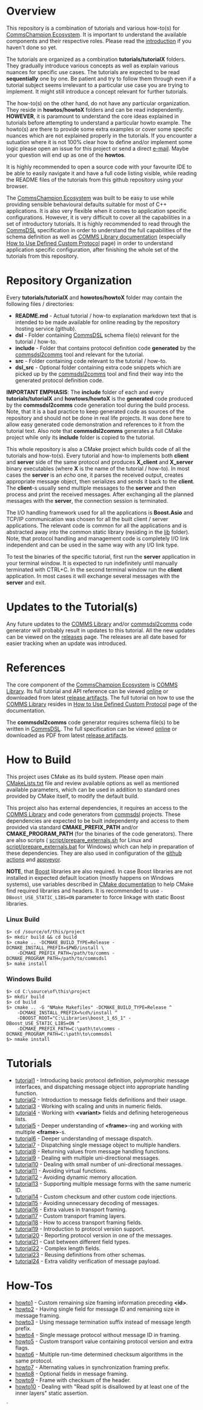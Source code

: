 # Overview
This repository is a combination of tutorials and various how-to(s) for
[CommsChampion Ecosystem](https://commschamp.github.io). It is important to
understand the available components and their respective roles. Please
read the [introduction](https://commschamp.github.io) if you haven't done
so yet.

The tutorials are organized as a combination **tutorials/tutorialX** folders. They 
gradually introduce various concepts as well as explain various nuances for specific
use cases. The tutorials are expected to be read **sequentially**
one by one. Be patient and try to follow them through even if a tutorial subject seems
irrelevant to a particular use case you are trying to implement. It might
still introduce a concept relevant for further tutorials.

The how-to(s) on the other hand, do not have any particular organization. They
reside in **howtos/howtoX** folders and can be read independently. **HOWEVER**, it is
paramount to understand the core ideas explained in tutorials before attempting
to understand a particular howto example. The howto(s) are
there to provide some extra examples or cover some specific nuances which are
not explained properly in the tutorials. If you encounter a sutuation where it is 
not 100% clear how to define and/or implement some logic please open an issue for this 
project or send a direct [e-mail](https://commschamp.github.io/contact/). 
Maybe your question will end up as one of the **howtos**.

It is highly recommended to open 
a source code with your favourite IDE to be able to easily navigate it and 
have a full code listing visible, while reading the README files of the tutorials from this
github repository using your browser.

The [CommsChampion Ecosystem](https://commschamp.github.io) was built to be easy to use 
while providing sensible behavioural defaults suitable for most of C++ applications. It 
is also very flexible when it comes to application specific configurations. However, it 
is very difficult to cover all the capabilities in a set of introductory tutorials.
It is highly recommended to read through the [CommsDSL](https://commschamp.github.io/commsdsl_spec/)
specification in order to understand the full capabilities of the schema definition
as well as [COMMS Library documentation](https://commschamp.github.io/comms_doc/)
(especially [How to Use Defined Custom Protocol](https://commschamp.github.io/comms_doc/page_use_prot.html)
page) in order to understand application specific configuration, after finishing the whole set
of the tutorials from this repository.

# Repository Organization
Every **tutorials/tutorialX** and **howotos/howtoX** folder may contain the following files / directories:

- **README.md** - Actual tutorial / how-to explanation markdown text that is 
intended to be made available for online reading by the repository hosting service
(github).
- **dsl** - Folder containing [CommsDSL](https://github.com/commschamp/CommsDSL-Specification)
schema file(s) relevant for the tutorial / how-to.
- **include** - Folder that contains protocol definition code 
**generated** by the [commsdsl2comms](https://github.com/commschamp/commsdsl)
tool and relevant for the tutorial.
- **src** - Folder containing code relevant to the tutorial / how-to.
- **dsl_src** - Optional folder containing extra code snippets which are 
picked up by the [commsdsl2comms](https://github.com/commschamp/commsdsl) tool
and find their way into the generated protocol definition code.

**IMPORTANT EMPHASIS**: The **include** folder of each and every **tutorials/tutorialX**
and **howtows/howtoX** is the **generated** code produced by the **commsdsl2comms** code
generation tool during the build process. Note, that it is a bad practice to
keep generated code as sources of the repository and should not be done in 
real life projects. It was done here to allow easy generated code demonstration and
references to it from the tutorial text. Also note that **commsdsl2comms** 
generates a full CMake project while only its **include** folder is copied to
the tutorial.

This whole repository is also a CMake project which builds code of all the 
tutorials and how-to(s). Every tutorial and how-to implements both **client** 
and **server** side of the same protocol and produces **X_client** and **X_server**
binary executables (where **X** is the name of the tutorial / how-to). In most
cases the **server** is an _echo_ one, it parses the received output, creates 
appropriate message object, then serializes and sends it back to the **client**.
The **client**-s usually send multiple messages to the **server** and then 
process and print the received messages. After exchanging all the planned
messages with the **server**, the connection session is terminated.

The I/O handling framework used for all the applications is 
**Boost.Asio** and TCP/IP communication was chosen for all the built client / server
applications. The relevant code is common for all the applications and is abstracted away into the
common static library (residing in the [lib](../../tree/master/lib) folder). Note, that
protocol handling and management code is completely I/O link independent and can
be used in the same way with any I/O link type.

To test the binaries of the specific tutorial, first run the **server** application
in your terminal window. It is expected to run indefinitely until manually terminated
with CTRL+C. In the second terminal window run the **client** application. In most
cases it will exchange several messages with the **server** and exit. 

# Updates to the Tutorial(s)
Any future updates to the [COMMS Library](https://github.com/commschamp/comms) and/or
[commsdsl2comms](https://github.com/commschamp/commsdsl) code generator will probably
result in updates to this tutorial. All the new updates can be viewed on
the [releases](https://github.com/commschamp/cc_tutorial/releases) page. The 
releases are all date based for easier tracking when an update was introduced.

# References
The core component of the [CommsChampion Ecosystem](https://commschamp.github.io) is
[COMMS Library](https://github.com/commschamp/comms). Its full
tutorial and API reference can be viewed [online](https://commschamp.github.io/comms_doc) or
downloaded from latest [release artifacts](https://github.com/commschamp/comms/releases).
The full tutorial on how to use the [COMMS Library](https://github.com/commschamp/comms)
resides in
[How to Use Defined Custom Protocol](https://commschamp.github.io/comms_doc/page_use_prot.html)
page of the documentation.

The **commsdsl2comms** code generator requires schema file(s) to be written in
[CommsDSL](https://github.com/commschamp/CommsDSL-Specification). The full specification
can be viewed [online](https://commschamp.github.io/commsdsl_spec/) or
downloaded as PDF from latest [release artifacts](https://github.com/commschamp/CommsDSL-Specification/releases).

# How to Build
This project uses CMake as its build system. Please open main
[CMakeLists.txt](CMakeLists.txt) file and review available options as well as
mentioned available parameters, which can be used in addition to standard 
ones provided by CMake itself, to modify the default build. 

This project also has external dependencies, it requires an access to
the [COMMS Library](https://github.com/commschamp/commsdsl) and
code generators from [commsdsl](https://github.com/commschamp/commsdsl) projects.
These dependencies are expected to be built independenty and access to them provided
via standard **CMAKE_PREFIX_PATH** and/or **CMAKE_PROGRAM_PATH** (for the binaries of
the code generators). There are also scripts (
[script/prepare_externals.sh](script/prepare_externals.sh) for Linux and
[script/prepare_externals.bat](script/prepare_externals.bat) for Windows)
which can help in preparation of these dependencies. They are also used
in configuration of the [github actions](.github/workflows/actions_build.yml) and
[appveyor](.appveyor.yml).

**NOTE**, that [Boost](https://www.boost.org) libraries are also required.
In case Boost libraries are not installed in expected default location
(mostly happens on Windows systems), use variables described in 
[CMake documentation](https://cmake.org/cmake/help/v3.8/module/FindBoost.html) 
to help CMake find required libraries and headers.
It is recommended to use `-DBoost_USE_STATIC_LIBS=ON` parameter to force
linkage with static Boost libraries.

### Linux Build
```
$> cd /source/of/this/project
$> mkdir build && cd build
$> cmake .. -DCMAKE_BUILD_TYPE=Release -DCMAKE_INSTALL_PREFIX=$PWD/install \
    -DCMAKE_PREFIX_PATH=/path/to/comms -DCMAKE_PROGRAM_PATH=/path/to/commsdsl
$> make install
```
### Windows Build
```
$> cd C:\source\of\this\project
$> mkdir build
$> cd build
$> cmake .. -G "NMake Makefiles" -DCMAKE_BUILD_TYPE=Release ^
    -DCMAKE_INSTALL_PREFIX=%cd%/install ^
    -DBOOST_ROOT="C:\Libraries\boost_1_65_1" -DBoost_USE_STATIC_LIBS=ON ^
    -DCMAKE_PREFIX_PATH=C:\path\to\comms -DCMAKE_PROGRAM_PATH=C:\path\to\commsdsl
$> nmake install
```

# Tutorials

- [tutorial1](../../tree/master/tutorials/tutorial1) - Introducing basic protocol definition, polymorphic message 
  interfaces, and dispatching message object into appropriate handling function.
- [tutorial2](../../tree/master/tutorials/tutorial2) - Introduction to message fields definitions and their usage.
- [tutorial3](../../tree/master/tutorials/tutorial3) - Working with scaling and units in numeric fields.
- [tutorial4](../../tree/master/tutorials/tutorial4) - Working with **&lt;variant&gt;** fields and defining heterogeneous
  lists.
- [tutorial5](../../tree/master/tutorials/tutorial5) - Deeper understanding of **&lt;frame&gt;**-ing and working 
  with multiple **&lt;frame&gt;**-s.
- [tutorial6](../../tree/master/tutorials/tutorial6) - Deeper understanding of message dispatch.
- [tutorial7](../../tree/master/tutorials/tutorial7) - Dispatching single message object to multiple handlers.
- [tutorial8](../../tree/master/tutorials/tutorial8) - Returning values from message handling functions.
- [tutorial9](../../tree/master/tutorials/tutorial9) - Dealing with multiple uni-directional messages.
- [tutorial10](../../tree/master/tutorials/tutorial10) - Dealing with small number of uni-directional messages.
- [tutorial11](../../tree/master/tutorials/tutorial11) - Avoiding virtual functions.
- [tutorial12](../../tree/master/tutorials/tutorial12) - Avoiding dynamic memory allocation.
- [tutorial13](../../tree/master/tutorials/tutorial13) - Supporting multiple message forms with the same numeric ID.
- [tutorial14](../../tree/master/tutorials/tutorial14) - Custom checksum and other custom code injections.
- [tutorial15](../../tree/master/tutorials/tutorial15) - Avoiding unnecessary decoding of messages.
- [tutorial16](../../tree/master/tutorials/tutorial16) - Extra values in transport framing.
- [tutorial17](../../tree/master/tutorials/tutorial17) - Custom transport framing layers.
- [tutorial18](../../tree/master/tutorials/tutorial18) - How to access transport framing fields.
- [tutorial19](../../tree/master/tutorials/tutorial19) - Introduction to protocol version support.
- [tutorial20](../../tree/master/tutorials/tutorial20) - Reporting protocol version in one of the messages.
- [tutorial21](../../tree/master/tutorials/tutorial21) - Cast between different field types.
- [tutorial22](../../tree/master/tutorials/tutorial22) - Complex length fields.
- [tutorial23](../../tree/master/tutorials/tutorial23) - Reusing definitions from other schemas.
- [tutorial24](../../tree/master/tutorials/tutorial24) - Extra validity verification of message payload.


# How-Tos
- [howto1](../../tree/master/howtos/howto1) - Custom remaining size framing information preceding **&lt;id&gt;**.
- [howto2](../../tree/master/howtos/howto2) - Having single field for message ID and remaining size in message framing.
- [howto3](../../tree/master/howtos/howto3) - Using message termination suffix instead of message length prefix.
- [howto4](../../tree/master/howtos/howto4) - Single message protocol without message ID in framing.
- [howto5](../../tree/master/howtos/howto5) - Custom transport value containing protocol version and extra flags.
- [howto6](../../tree/master/howtos/howto6) - Multiple run-time determined checksum algorithms in the same protocol.
- [howto7](../../tree/master/howtos/howto7) - Alternating values in synchronization framing prefix.
- [howto8](../../tree/master/howtos/howto8) - Optional fields in message framing.
- [howto9](../../tree/master/howtos/howto9) - Frame with checksum of the header.
- [howto10](../../tree/master/howtos/howto10) - Dealing with "Read split is disallowed by at least one of the inner layers" static assertion.

`
